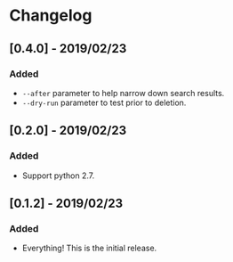 # Changelog

## [0.4.0] - 2019/02/23

### Added

- `--after` parameter to help narrow down search results.
- `--dry-run` parameter to test prior to deletion.

## [0.2.0] - 2019/02/23

### Added

- Support python 2.7.

## [0.1.2] - 2019/02/23

### Added

- Everything! This is the initial release.
